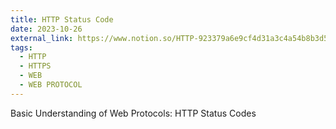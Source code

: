 ```yaml
---
title: HTTP Status Code
date: 2023-10-26
external_link: https://www.notion.so/HTTP-923379a6e9cf4d31a3c4a54b8b3d57d0
tags:
  - HTTP
  - HTTPS
  - WEB
  - WEB PROTOCOL
---
```


Basic Understanding of Web Protocols: HTTP Status Codes

<!--more-->
